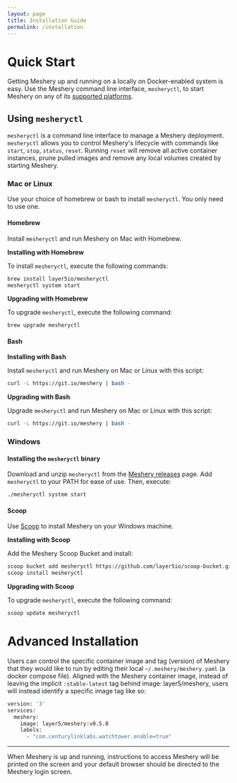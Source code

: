 ```yaml
---
layout: page
title: Installation Guide
permalink: /installation
---
```


<a name="getting-started"></a>

# Quick Start

Getting Meshery up and running on a locally on Docker-enabled system is easy. Use the Meshery command line interface, `mesheryctl`, to start Meshery on any of its [supported platforms](/docs/installation/platforms).

## Using `mesheryctl`

`mesheryctl` is a command line interface to manage a Meshery deployment. `mesheryctl` allows you to control Meshery's lifecycle with commands like `start`, `stop`, `status`, `reset`. Running `reset` will remove all active container instances, prune pulled images and remove any local volumes created by starting Meshery.

### Mac or Linux

Use your choice of homebrew or bash to install `mesheryctl`. You only need to use one.

#### Homebrew

Install `mesheryctl` and run Meshery on Mac with Homebrew.

**Installing with Homebrew**

To install `mesheryctl`, execute the following commands:

```bash
brew install layer5io/mesheryctl
mesheryctl system start
```

**Upgrading with Homebrew**

To upgrade `mesheryctl`, execute the following command:

```bash
brew upgrade mesheryctl
```

#### Bash

**Installing with Bash**

Install `mesheryctl` and run Meshery on Mac or Linux with this script:

```bash
curl -L https://git.io/meshery | bash -
```

**Upgrading with Bash**

Upgrade `mesheryctl` and run Meshery on Mac or Linux with this script:

```bash
curl -L https://git.io/meshery | bash -
```

### Windows

#### Installing the `mesheryctl` binary

Download and unzip `mesheryctl` from the [Meshery releases](https://github.com/layer5io/meshery/releases/latest) page. Add `mesheryctl` to your PATH for ease of use. Then, execute:

```bash
./mesheryctl system start
```

#### Scoop

Use [Scoop](https://scoop.sh) to install Meshery on your Windows machine.

**Installing with Scoop**

Add the Meshery Scoop Bucket and install:

```bash
scoop bucket add mesheryctl https://github.com/layer5io/scoop-bucket.git
scoop install mesheryctl
```

**Upgrading with Scoop**

To upgrade `mesheryctl`, execute the following command:

```bash
scoop update mesheryctl
```

# Advanced Installation

Users can control the specific container image and tag (version) of Meshery that they would like to run by editing their local `~/.meshery/meshery.yaml` (a docker compose file).
Aligned with the Meshery container image, instead of leaving the implicit `:stable-latest` tag behind image: layer5/meshery, users will instead identify a specific image tag like so:

```bash
version: '3'
services:
  meshery:
    image: layer5/meshery:v0.5.0
    labels:
      - "com.centurylinklabs.watchtower.enable=true"
```

---

When Meshery is up and running, instructions to access Meshery will be printed on the screen and your default browser should be directed to the Meshery login screen.
